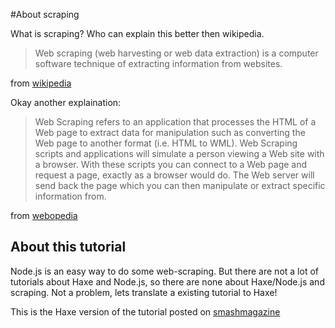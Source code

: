 #About scraping

What is scraping?  Who can explain this better then wikipedia.

> Web scraping (web harvesting or web data extraction) is a computer software technique of extracting information from websites.

from [wikipedia](https://en.wikipedia.org/wiki/Web_scraping)

Okay another explaination:
> Web Scraping refers to an application that processes the HTML of a Web page to extract data for manipulation such as converting the Web page to another format (i.e. HTML to WML). Web Scraping scripts and applications will simulate a person viewing a Web site with a browser. With these scripts you can connect to a Web page and request a page, exactly as a browser would do. The Web server will send back the page which you can then manipulate or extract specific information from.

from [webopedia](http://www.webopedia.com/TERM/W/Web_Scraping.html)

## About this tutorial

Node.js is an easy way to do some web-scraping. 
But there are not a lot of tutorials about Haxe and Node.js, so there are none about Haxe/Node.js and scraping.
Not a problem, lets translate a existing tutorial to Haxe!

This is the Haxe version of the tutorial posted on [smashmagazine](http://www.smashingmagazine.com/2015/04/web-scraping-with-nodejs/)

